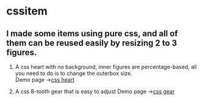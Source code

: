 # cssitem

## I made some items using pure css, and all of them can be reused easily by resizing 2 to 3 figures.

1. A css heart with no background, inner figures are percentage-based, all you need to do is to change the outerbox size.    
Demo page ->[css heart](https://www.houzhenni.com/cssitem/cssheart.html)

2. A css 8-tooth gear that is easy to adjust
Demo page ->[css gear](https://www.houzhenni.com/cssitem/cssgear.html)